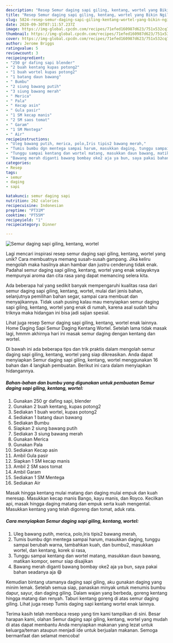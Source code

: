 ```yaml
---
description: "Resep Semur daging sapi giling, kentang, wortel yang Bikin Ngiler"
title: "Resep Semur daging sapi giling, kentang, wortel yang Bikin Ngiler"
slug: 5824-resep-semur-daging-sapi-giling-kentang-wortel-yang-bikin-ngiler
date: 2020-09-30T07:11:57.237Z
image: https://img-global.cpcdn.com/recipes/71efed160987d623/751x532cq70/semur-daging-sapi-giling-kentang-wortel-foto-resep-utama.jpg
thumbnail: https://img-global.cpcdn.com/recipes/71efed160987d623/751x532cq70/semur-daging-sapi-giling-kentang-wortel-foto-resep-utama.jpg
cover: https://img-global.cpcdn.com/recipes/71efed160987d623/751x532cq70/semur-daging-sapi-giling-kentang-wortel-foto-resep-utama.jpg
author: Jerome Briggs
ratingvalue: 5
reviewcount: 3
recipeingredient:
- "250 gr dafing sapi blender"
- "2 buah kentang kupas potong2"
- "1 buah wortel kupas potong2"
- "1 batang daun bawang"
- " Bumbu"
- "2 siung bawang putih"
- "3 siung bawang merah"
- " Merica"
- " Pala"
- " Kecap asin"
- " Gula pasir"
- "1 SM kecap manis"
- "2 SM saos tomat"
- " Garam"
- "1 SM Mentega"
- " Air"
recipeinstructions:
- "Uleg bawang putih, merica, polo,Iris tipis2 bawang merah,"
- "Tumis bumbu dgn mentega sampai harum, masukkan daging, tunggu sampai berubah warna, tambahkan kuah, dan bumbu2, masukkan wortel, dan kentang, korek si rasa,"
- "Tunggu sampai kentang dan wortel matang, masukkan daun bawang, matikan kompor, semur siap disajikan"
- "Bawang merah diganti bawang bombay oke2 aja ya bun, saya pakai bahan seadanya aja 😄"
categories:
- Resep
tags:
- semur
- daging
- sapi

katakunci: semur daging sapi 
nutrition: 262 calories
recipecuisine: Indonesian
preptime: "PT31M"
cooktime: "PT55M"
recipeyield: "1"
recipecategory: Dinner

---
```



![Semur daging sapi giling, kentang, wortel](https://img-global.cpcdn.com/recipes/71efed160987d623/751x532cq70/semur-daging-sapi-giling-kentang-wortel-foto-resep-utama.jpg)

Lagi mencari inspirasi resep semur daging sapi giling, kentang, wortel yang unik? Cara membuatnya memang susah-susah gampang. Jika keliru mengolah maka hasilnya akan hambar dan justru cenderung tidak enak. Padahal semur daging sapi giling, kentang, wortel yang enak selayaknya mempunyai aroma dan cita rasa yang dapat memancing selera kita.

Ada beberapa hal yang sedikit banyak mempengaruhi kualitas rasa dari semur daging sapi giling, kentang, wortel, mulai dari jenis bahan, selanjutnya pemilihan bahan segar, sampai cara membuat dan menyajikannya. Tidak usah pusing kalau mau menyiapkan semur daging sapi giling, kentang, wortel yang enak di rumah, karena asal sudah tahu triknya maka hidangan ini bisa jadi sajian spesial.

Lihat juga resep Semur daging sapi giling, kentang, wortel enak lainnya. Home Daging Sapi Semur Daging Kentang Wortel. Setelah lama tidak masak lagi, hmmm akhirnya hari ini masak semur daging dengan kentang dan wortel.


Di bawah ini ada beberapa tips dan trik praktis dalam mengolah semur daging sapi giling, kentang, wortel yang siap dikreasikan. Anda dapat menyiapkan Semur daging sapi giling, kentang, wortel menggunakan 16 bahan dan 4 langkah pembuatan. Berikut ini cara dalam menyiapkan hidangannya.

<!--inarticleads1-->

##### Bahan-bahan dan bumbu yang digunakan untuk pembuatan Semur daging sapi giling, kentang, wortel:

1. Gunakan 250 gr dafing sapi, blender
1. Gunakan 2 buah kentang, kupas potong2
1. Sediakan 1 buah wortel, kupas potong2
1. Sediakan 1 batang daun bawang
1. Sediakan  Bumbu
1. Siapkan 2 siung bawang putih
1. Sediakan 3 siung bawang merah
1. Gunakan  Merica
1. Gunakan  Pala
1. Sediakan  Kecap asin
1. Ambil  Gula pasir
1. Siapkan 1 SM kecap manis
1. Ambil 2 SM saos tomat
1. Ambil  Garam
1. Sediakan 1 SM Mentega
1. Sediakan  Air


Masak hingga kentang mulai matang dan daging mulai empuk dan kuah meresap. Masukkan kecap manis Bango, kayu manis, dan Royco. Kecilkan api, masak hingga daging matang dan empuk serta kuah mengental. Masukkan kentang yang telah digoreng dan tomat, aduk rata. 

<!--inarticleads2-->

##### Cara menyiapkan Semur daging sapi giling, kentang, wortel:

1. Uleg bawang putih, merica, polo,Iris tipis2 bawang merah,
1. Tumis bumbu dgn mentega sampai harum, masukkan daging, tunggu sampai berubah warna, tambahkan kuah, dan bumbu2, masukkan wortel, dan kentang, korek si rasa,
1. Tunggu sampai kentang dan wortel matang, masukkan daun bawang, matikan kompor, semur siap disajikan
1. Bawang merah diganti bawang bombay oke2 aja ya bun, saya pakai bahan seadanya aja 😄


Kemudian bintang utamanya daging sapi giling, aku gunakan daging yang minim lemak. Setelah semua siap, panaskan minyak untuk menumis bumbu dapur, sayur, dan daging giling. Dalam wajan yang berbeda, goreng kentang hingga matang dan renyah. Taburi kentang goreng di atas semur daging giling. Lihat juga resep Tumis daging sapi kentang wortel enak lainnya. 

Terima kasih telah membaca resep yang tim kami tampilkan di sini. Besar harapan kami, olahan Semur daging sapi giling, kentang, wortel yang mudah di atas dapat membantu Anda menyiapkan makanan yang lezat untuk keluarga/teman ataupun menjadi ide untuk berjualan makanan. Semoga bermanfaat dan selamat mencoba!
